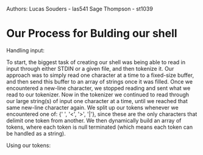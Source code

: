 Authors: 
	Lucas Souders - las541
	Sage Thompson - st1039


Our Process for Bulding our shell
======================================================================================================
Handling input:

To start, the biggest task of creating our shell was being able to read in input through either STDIN
or a given file, and then tokenize it. Our approach was to simply read one character at a time to a 
fixed-size buffer, and then send this buffer to an array of strings once it was filled. Once we 
encountered a new-line character, we stopped reading and sent what we read to our tokenizer. Now in 
the tokenizer we continued to read through our large string(s) of input one character at a time, until
we reached that same new-line character again. We split up our tokens whenever we encountered one of:
{' ', '<', '>', '|'}, since these are the only characters that delimit one token from another. We then
dynamically build an array of tokens, where each token is null terminated (which means each token can
be handled as a string).

Using our tokens:
